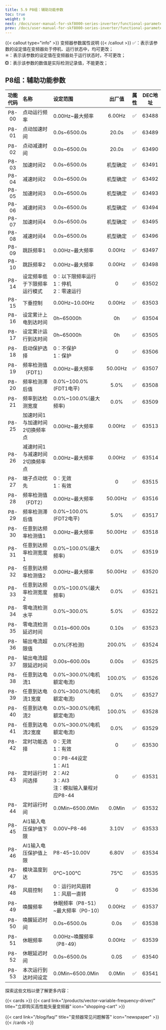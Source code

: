 ```yaml
---
title: 5.9 P8组：辅助功能参数
toc: true
weight: 9
next: /docs/user-manual-for-skf8000-series-inverter/functional-parameter-table/malfunction-and-protection/
prev: /docs/user-manual-for-skf8000-series-inverter/functional-parameter-table/keyboard-and-display/
---
```

{{< callout type="info" >}}
  变频器参数属性说明
{{< /callout >}}
✅：表示该参数的设定值在变频器处于停机、运行状态中，均可更改；  
✳️：表示该参数的设定值在变频器处于运行状态时，不可更改；  
❎：表示该参数的数值是实际检测记录值，不能更改；


## P8组：辅助功能参数

|  功能代码|    名称  | 设定范围 | 出厂值 |属性 | DEC地址 |
| :----: |    :----   | :----   | :----:   | :----:   | :----:   |
|  P8-00|    点动运行频率  | 0.00Hz~最大频率 |6.00Hz | ✅ | 63488 |
|  P8-01|    点动加速时间  | 0.0s~6500.0s |20.0s | ✅ | 63489 |
|  P8-02|    点动减速时间  | 0.0s~6500.0s |20.0s | ✅ | 63490 |
|  P8-03|    加速时间2  | 0.0s~6500.0s |机型确定 | ✅ | 63491 |
|  P8-04|    减速时间2  | 0.0s~6500.0s |机型确定 | ✅ | 63492 |
|  P8-05|    加速时间3  | 0.0s~6500.0s |机型确定  | ✅ | 63493 |
|  P8-06|    减速时间3  | 0.0s~6500.0s |机型确定  | ✅ | 63494 |
|  P8-07|    加速时间4  | 0.0s~6500.0s |机型确定  | ✅ | 63495 |
|  P8-08|    减速时间4  | 0.0s~6500.0s |机型确定  | ✅ | 63496 |
|  P8-09|    跳跃频率1  | 0.00Hz~最大频率 |0.00Hz | ✅ | 63497 |
|  P8-10|    跳跃频率2  | 0.00Hz~最大频率 |0.00Hz | ✅ | 63498 |
|  P8-14|    设定频率低于下限频率运行模式  | 0：以下限频率运行</br>1：停机</br>2：零速运行 |0 | ✅ | 63502 |
|  P8-15|    下垂控制  | 0.00Hz~10.00Hz |0.00Hz | ✅ | 63503 |
|  P8-16|    设定累计上电到达时间  | 0h~65000h |0h | ✅ | 63504 |
|  P8-17|    设定累计运行到达时间  | 0h~65000h |0h | ✅ | 63505 |
|  P8-18|    启动保护选择  | 0：不保护</br>1：保护 |0 | ✅ | 63506 |
|  P8-19|    频率检测值（FDT1）  | 0.00Hz~最大频率 |50.00Hz | ✅ | 63507 |
|  P8-20|    频率检测滞后值  | 0.0%~100.0%(FDT1电平) |5.0% | ✅ | 63508 |
|  P8-21|    频率到达检测宽度  | 0.0%~100.0%(最大频率) |0.0% | ✅ | 63509 |
|  P8-25|    加速时间1与加速时间2切换频率点  | 0.00Hz~最大频率 |0.00Hz| ✅ | 63513 |
|  P8-26|    减速时间1与减速时间2切换频率点  | 0.00Hz~最大频率 |0.00Hz | ✅ | 63514 |
|  P8-27|    端子点动优先  | 0：无效</br>1：有效 |0 | ✅ | 63515 |
|  P8-28|    频率检测值（FDT2）  | 0.00Hz~最大频率 |50.00Hz | ✅ | 63516 |
|  P8-29|    频率检测滞后值  | 0.0%~100.0%(FDT2电平) |5.0%  | ✅ | 63517 |
|  P8-30|    任意到达频率检测值1  | 0.00Hz~最大频率 |50.00Hz | ✅ | 63518 |
|  P8-31|    任意到达频率检测宽度1  | 0.0%~100.0%(最大频率) |0.0% | ✅ | 63519 |
|  P8-32|    任意到达频率检测值2  | 0.00Hz~最大频率 |50.00Hz | ✅ | 63520 |
|  P8-33|    任意到达频率检测宽度2  | 0.0%~100.0%(最大频率) |0.0% | ✅ | 63521 |
|  P8-34|    零电流检测水平  | 0.0%~300.0% |5.0% | ✅ | 63522 |
|  P8-35|    零电流检测延迟时间  | 0.01s~600.00s |0.10s | ✅ | 63523 |
|  P8-36|    输出电流超限值  | 0.0%(不检测) |200.0% | ✅ | 63524 |
|  P8-37|    输出电流超限延迟时间  | 0.00s~600.00s |0.00s | ✅ | 63525 |
|  P8-38|    任意到达电流1  | 0.0%~300.0%(电机额定电流) |100.0% | ✅ | 63526 |
|  P8-39|    任意到达电流1宽度  | 0.0%~300.0%(电机额定电流) |0.0% | ✅ | 63527 |
|  P8-40|    任意到达电流2  | 0.0%~300.0%(电机额定电流) |100.0% | ✅ | 63528 |
|  P8-41|    任意到达电流2宽度  | 0.0%~300.0%(电机额定电流) |0.0% | ✅ | 63529 |
|  P8-42|    定时功能选择  | 0：无效</br>1：有效 |0 | ✅ | 63530 |
|  P8-43|    定时运行时间选择  | 0：P8-44设定</br>1：AI1</br>2：AI2</br>3：AI3</br>注：模拟输入量程对应P8-44 |0 | ✅ | 63531 |
|  P8-44|    定时运行时间  | 0.0Min~6500.0Min |0.0Min | ✅ | 63532 |
|  P8-45|    AI1输入电压保护值下限  | 0.00V~P8-46 |3.10V | ✅ | 63533 |
|  P8-46|    AI1输入电压保护值上限  | P8-45~10.00V |6.80V | ✅ | 63534 |
|  P8-47|    模块温度到达  | 0℃~100℃ |75℃ | ✅ | 63535 |
|  P8-48|    风扇控制  | 0：运行时风扇转</br>1：风扇一直转 |0 | ✅ | 63536 |
|  P8-49|    唤醒频率  | 休眠频率（P8-51）~最大频率（P0-10） |0.00Hz | ✅ | 63537 |
|  P8-50|    唤醒延迟时间  | 0.0s~6500.0s |0.0s | ✅ | 63538 |
|  P8-51|    休眠频率  | 0.00Hz~唤醒频率（P8-49） |0.00Hz | ✅ | 63539 |
|  P8-52|    休眠延迟时间  | 0.0s~6500.0s |0.0S | ✅ | 63540 |
|  P8-53|    本次运行到达时间设定  | 0.0Min~6500.0Min |0.0Min | ✅ | 63541 |


探索这些文档以便了解更多内容：

{{< cards >}}
  {{< card link="/products/vector-variable-frequency-driver/" title="立即购买高性能矢量变频器" icon="shopping-cart" >}}

  {{< card link="/blog/faq/" title="变频器常见问题解答" icon="newspaper" >}}
{{< /cards >}}	
